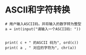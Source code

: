 ASCII和字符转换
===
```
# 用户输入ASCII码，并将输入的数字转为整型
a = int(input("请输入一个ASCII码: "))


print( c + " 的ASCII 码为", ord(c))
print( a , " 对应的字符为", chr(a))
```